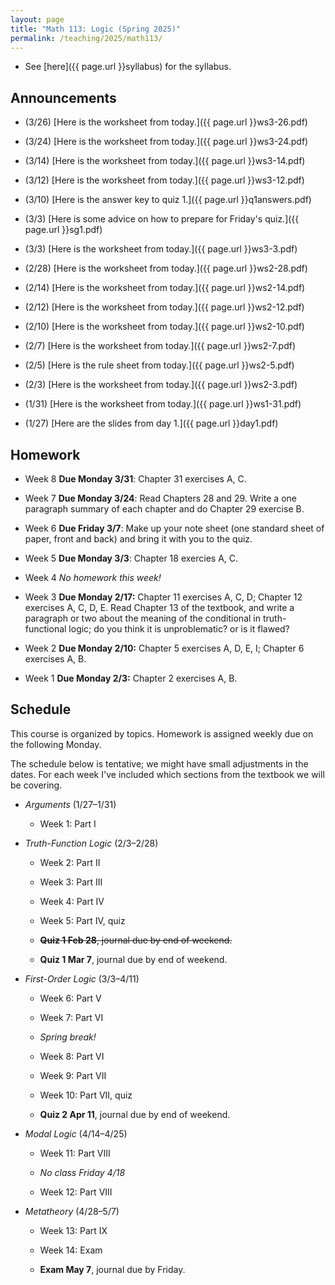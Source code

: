 ```yaml
---
layout: page
title: "Math 113: Logic (Spring 2025)"
permalink: /teaching/2025/math113/
---
```


* See [here]({{ page.url }}syllabus) for the syllabus.


Announcements
-------------

* (3/26) [Here is the worksheet from today.]({{ page.url }}ws3-26.pdf)

* (3/24) [Here is the worksheet from today.]({{ page.url }}ws3-24.pdf)

* (3/14) [Here is the worksheet from today.]({{ page.url }}ws3-14.pdf)

* (3/12) [Here is the worksheet from today.]({{ page.url }}ws3-12.pdf)

* (3/10) [Here is the answer key to quiz 1.]({{ page.url }}q1answers.pdf)

* (3/3) [Here is some advice on how to prepare for Friday's quiz.]({{ page.url }}sg1.pdf)

* (3/3) [Here is the worksheet from today.]({{ page.url }}ws3-3.pdf)

* (2/28) [Here is the worksheet from today.]({{ page.url }}ws2-28.pdf)

* (2/14) [Here is the worksheet from today.]({{ page.url }}ws2-14.pdf)

* (2/12) [Here is the worksheet from today.]({{ page.url }}ws2-12.pdf)

* (2/10) [Here is the worksheet from today.]({{ page.url }}ws2-10.pdf)

* (2/7) [Here is the worksheet from today.]({{ page.url }}ws2-7.pdf)

* (2/5) [Here is the rule sheet from today.]({{ page.url }}ws2-5.pdf)

* (2/3) [Here is the worksheet from today.]({{ page.url }}ws2-3.pdf) 

* (1/31) [Here is the worksheet from today.]({{ page.url }}ws1-31.pdf)

* (1/27) [Here are the slides from day 1.]({{ page.url }}day1.pdf)

Homework
--------

* Week 8 **Due Monday 3/31**: Chapter 31 exercises A, C.

* Week 7 **Due Monday 3/24**: Read Chapters 28 and 29. Write a one paragraph summary of each chapter and do Chapter 29 exercise B.

* Week 6 **Due Friday 3/7**: Make up your note sheet (one standard sheet of paper, front and back) and bring it with you to the quiz.

* Week 5 **Due Monday 3/3**: Chapter 18 exercies A, C.

* Week 4 *No homework this week!*

* Week 3 **Due Monday 2/17:** Chapter 11 exercises A, C, D; Chapter 12 exercises A, C, D, E. Read Chapter 13 of the textbook, and write a paragraph or two about the meaning of the conditional in truth-functional logic; do you think it is unproblematic? or is it flawed?

* Week 2 **Due Monday 2/10:** Chapter 5 exercises A, D, E, I; Chapter 6 exercises A, B.

* Week 1 **Due Monday 2/3:** Chapter 2 exercises A, B.

Schedule
--------

This course is organized by topics. Homework is assigned weekly due on the following Monday.

The schedule below is tentative; we might have small adjustments in the dates. For each week I've included which sections from the textbook we will be covering.

* *Arguments* (1/27–1/31)

    * Week 1: Part I

* *Truth-Function Logic* (2/3–2/28)
	
    * Week 2: Part II
	
    * Week 3: Part III
	
    * Week 4: Part IV
	
    * Week 5: Part IV, quiz

    * ~~**Quiz 1 Feb 28**, journal due by end of weekend.~~

    * **Quiz 1 Mar 7**, journal due by end of weekend.
	
* *First-Order Logic* (3/3–4/11)

    * Week 6: Part V
	
    * Week 7: Part VI
	
    * *Spring break!*
	
    * Week 8: Part VI
	
    * Week 9: Part VII
	
    * Week 10: Part VII, quiz

    * **Quiz 2 Apr 11**, journal due by end of weekend.
	
* *Modal Logic* (4/14–4/25)

    * Week 11: Part VIII

    * *No class Friday 4/18*

    * Week 12: Part VIII
	
* *Metatheory* (4/28–5/7)

    * Week 13: Part IX
	
    * Week 14: Exam

    * **Exam May 7**, journal due by Friday.
	
